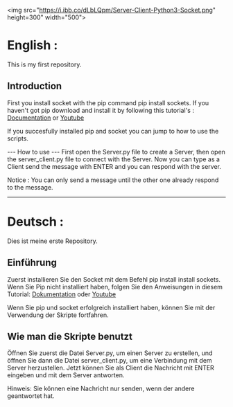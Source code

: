 <img src="https://i.ibb.co/dLbLQpm/Server-Client-Python3-Socket.png" height=300" width="500"></img>
<h1>English :</h1>

This is my first repository.

<h2> Introduction </h2>
First you install socket with the pip command pip install sockets.
If you haven't got pip download and install it by following this tutorial's : <a href="https://pip.pypa.io/en/stable/installing/">Documentation</a> or <a href="https://www.youtube.com/watch?v=Ko9b_vC6XY0">Youtube</a>

If you succesfully installed pip and socket you can jump to how to use the scripts.

--- How to use ---
First open the Server.py file to create a Server, then open the server_client.py file to connect with the Server.
Now you can type as a Client send the message with ENTER and you can respond with the server.

Notice : You can only send a message until the other one already respond to the message.



---------------------------------------------------------------------------------------------------------------------------------------------------------------------------------
<h1>Deutsch :</h1>



Dies ist meine erste Repository.

<h2> Einführung </h2>
Zuerst installieren Sie den Socket mit dem Befehl pip install install sockets.
Wenn Sie Pip nicht installiert haben, folgen Sie den Anweisungen in diesem Tutorial: <a href="https://pip.pypa.io/en/stable/installing/">Dokumentation</a> oder <a href="https://www.youtube.com/watch?v=Ko9b_vC6XY0">Youtube</a>

Wenn Sie pip und socket erfolgreich installiert haben, können Sie mit der Verwendung der Skripte fortfahren.</h6>

<h2> Wie man die Skripte benutzt </h2>
Öffnen Sie zuerst die Datei Server.py, um einen Server zu erstellen, und öffnen Sie dann die Datei server_client.py, um eine Verbindung mit dem Server herzustellen.
Jetzt können Sie als Client die Nachricht mit ENTER eingeben und mit dem Server antworten.

Hinweis: Sie können eine Nachricht nur senden, wenn der andere geantwortet hat.

